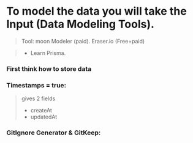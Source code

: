 # To model the data you will take the Input (Data Modeling Tools).
> Tool: moon Modeler (paid).
> Eraser.io  (Free+paid)

> - Learn Prisma.


### First think how to store data

### Timestamps = true:
> gives 2 fields
>  - createAt
> - updatedAt


### GitIgnore Generator & GitKeep:

